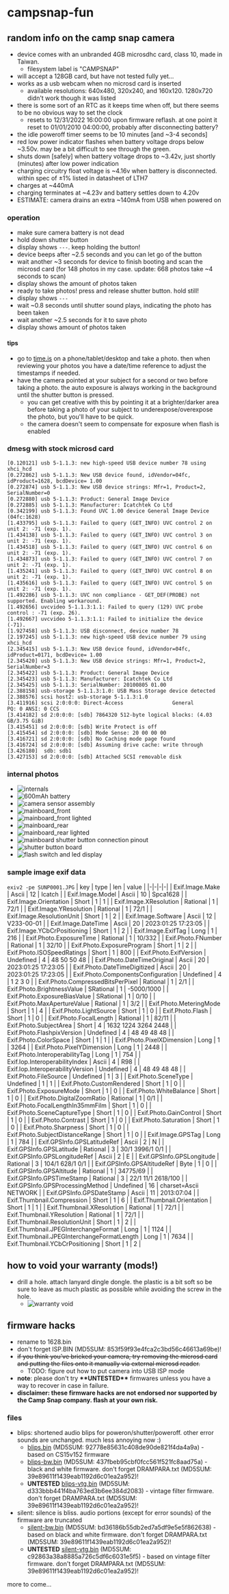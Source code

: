 # campsnap-fun

## random info on the camp snap camera
* device comes with an unbranded 4GB microsdhc card, class 10, made in Taiwan.
  * filesystem label is "CAMPSNAP"
* will accept a 128GB card, but have not tested fully yet...
* works as a usb webcam when no microsd card is inserted
  * available resolutions: 640x480, 320x240, and 160x120. 1280x720 didn't work though it was listed
* there is some sort of an RTC as it keeps time when off, but there seems to be no obvious way to set the clock
  * resets to 12/31/2022 16:00:00 upon firmware reflash. at one point it reset to 01/01/2010 04:00:00, probably after disconnecting battery?
* the idle poweroff timer seems to be 10 minutes \[and ~3-4 seconds\]
* red low power indicator flashes when battery voltage drops below ~3.50v. may be a bit difficult to see through the green.
* shuts down \[safely\] when battery voltage drops to ~3.42v, just shortly (minutes) after low power indication
* charging circuitry float voltage is ~4.16v when battery is disconnected. within spec of ±1% listed in datasheet of LTH7
* charges at ~440mA
* charging terminates at ~4.23v and battery settles down to 4.20v
* ESTIMATE: camera drains an extra ~140mA from USB when powered on

### operation
* make sure camera battery is not dead
* hold down shutter button
* display shows `---`. keep holding the button!
* device beeps after ~2.5 seconds and you can let go of the button
* wait another ~3 seconds for device to finish booting and scan the microsd card (for 148 photos in my case. update: 668 photos take ~4 seconds to scan)
* display shows the amount of photos taken
* ready to take photos! press and release shutter button. hold still!
* display shows `---`
* wait ~0.8 seconds until shutter sound plays, indicating the photo has been taken
* wait another ~2.5 seconds for it to save photo
* display shows amount of photos taken
#### tips
* go to [time.is](https://time.is) on a phone/tablet/desktop and take a photo. then when reviewing your photos you have a date/time reference to adjust the timestamps if needed.
* have the camera pointed at your subject for a second or two before taking a photo. the auto exposure is always working in the background until the shutter button is pressed.
  * you can get creative with this by pointing it at a brighter/darker area before taking a photo of your subject to underexpose/overexpose the photo, but you'll have to be quick.
  * the camera doesn't seem to compensate for exposure when flash is enabled

### dmesg with stock microsd card
```
[0.120121] usb 5-1.1.3: new high-speed USB device number 78 using xhci_hcd
[0.272862] usb 5-1.1.3: New USB device found, idVendor=04fc, idProduct=1628, bcdDevice= 1.00
[0.272874] usb 5-1.1.3: New USB device strings: Mfr=1, Product=2, SerialNumber=0
[0.272880] usb 5-1.1.3: Product: General Image Device
[0.272885] usb 5-1.1.3: Manufacturer: Icatchtek Co Ltd 
[0.342199] usb 5-1.1.3: Found UVC 1.00 device General Image Device (04fc:1628)
[1.433795] usb 5-1.1.3: Failed to query (GET_INFO) UVC control 2 on unit 2: -71 (exp. 1).
[1.434138] usb 5-1.1.3: Failed to query (GET_INFO) UVC control 3 on unit 2: -71 (exp. 1).
[1.434518] usb 5-1.1.3: Failed to query (GET_INFO) UVC control 6 on unit 2: -71 (exp. 1).
[1.434873] usb 5-1.1.3: Failed to query (GET_INFO) UVC control 7 on unit 2: -71 (exp. 1).
[1.435241] usb 5-1.1.3: Failed to query (GET_INFO) UVC control 8 on unit 2: -71 (exp. 1).
[1.435616] usb 5-1.1.3: Failed to query (GET_INFO) UVC control 5 on unit 2: -71 (exp. 1).
[1.492286] usb 5-1.1.3: UVC non compliance - GET_DEF(PROBE) not supported. Enabling workaround.
[1.492656] uvcvideo 5-1.1.3:1.1: Failed to query (129) UVC probe control : -71 (exp. 26).
[1.492667] uvcvideo 5-1.1.3:1.1: Failed to initialize the device (-71).
[1.927458] usb 5-1.1.3: USB disconnect, device number 78
[2.197245] usb 5-1.1.3: new high-speed USB device number 79 using xhci_hcd
[2.345415] usb 5-1.1.3: New USB device found, idVendor=04fc, idProduct=0171, bcdDevice= 1.00
[2.345420] usb 5-1.1.3: New USB device strings: Mfr=1, Product=2, SerialNumber=3
[2.345422] usb 5-1.1.3: Product: General Image Device
[2.345423] usb 5-1.1.3: Manufacturer: Icatchtek Co Ltd 
[2.345425] usb 5-1.1.3: SerialNumber: 20100805 01.00
[2.388158] usb-storage 5-1.1.3:1.0: USB Mass Storage device detected
[2.388576] scsi host2: usb-storage 5-1.1.3:1.0
[3.411916] scsi 2:0:0:0: Direct-Access                General             PQ: 0 ANSI: 0 CCS
[3.414182] sd 2:0:0:0: [sdb] 7864320 512-byte logical blocks: (4.03 GB/3.75 GiB)
[3.415451] sd 2:0:0:0: [sdb] Write Protect is off
[3.415454] sd 2:0:0:0: [sdb] Mode Sense: 20 00 00 00
[3.416721] sd 2:0:0:0: [sdb] No Caching mode page found
[3.416724] sd 2:0:0:0: [sdb] Assuming drive cache: write through
[3.426180]  sdb: sdb1
[3.427153] sd 2:0:0:0: [sdb] Attached SCSI removable disk
```

### internal photos
* ![internals](./images/IMG_20231210_153403977.jpg)
* ![600mAh battery](./images/battery.jpg)
* ![camera sensor assembly](./images/camera_assembly.jpg)
* ![mainboard_front](./images/mainboard_front.jpg)
* ![mainboard_front lighted](./images/mainboard_front_lighted.jpg)
* ![mainboard_rear](./images/mainboard_rear.jpg)
* ![mainboard_rear lighted](./images/mainboard_rear_lighted.jpg)
* ![mainboard shutter button connection pinout](./images/mainboard_shutter_button_connection.jpg)
* ![shutter button board](./images/shutter_button_board.jpg)
* ![flash switch and led display](./images/flash_switch.jpg)

### sample image exif data
`exiv2 -pe SUNP0001.JPG`
| key | type | len | value |
|-|-|-|-|
| Exif.Image.Make | Ascii | 12 | Icatch |
| Exif.Image.Model | Ascii | 10 | Spca1628 |
| Exif.Image.Orientation | Short | 1 | 1 |
| Exif.Image.XResolution | Rational | 1 | 72/1 |
| Exif.Image.YResolution | Rational | 1 | 72/1 |
| Exif.Image.ResolutionUnit | Short | 1 | 2 |
| Exif.Image.Software | Ascii | 12 | V233-00-01 |
| Exif.Image.DateTime | Ascii | 20 | 2023:01:25 17:23:05 |
| Exif.Image.YCbCrPositioning | Short | 1 | 2 |
| Exif.Image.ExifTag | Long | 1 | 216 |
| Exif.Photo.ExposureTime | Rational | 1 | 10/332 |
| Exif.Photo.FNumber | Rational | 1 | 32/10 |
| Exif.Photo.ExposureProgram | Short | 1 | 2 |
| Exif.Photo.ISOSpeedRatings | Short | 1 | 800 |
| Exif.Photo.ExifVersion | Undefined | 4 | 48 50 50 48 |
| Exif.Photo.DateTimeOriginal | Ascii | 20 | 2023:01:25 17:23:05 |
| Exif.Photo.DateTimeDigitized | Ascii | 20 | 2023:01:25 17:23:05 |
| Exif.Photo.ComponentsConfiguration | Undefined | 4 | 1 2 3 0 |
| Exif.Photo.CompressedBitsPerPixel | Rational | 1 | 2/1 |
| Exif.Photo.BrightnessValue | SRational | 1 | -5000/1000 |
| Exif.Photo.ExposureBiasValue | SRational | 1 | 0/10 |
| Exif.Photo.MaxApertureValue | Rational | 1 | 3/2 |
| Exif.Photo.MeteringMode | Short | 1 | 4 |
| Exif.Photo.LightSource | Short | 1 | 0 |
| Exif.Photo.Flash | Short | 1 | 0 |
| Exif.Photo.FocalLength | Rational | 1 | 82/11 |
| Exif.Photo.SubjectArea | Short | 4 | 1632 1224 3264 2448 |
| Exif.Photo.FlashpixVersion | Undefined | 4 | 48 49 48 48 |
| Exif.Photo.ColorSpace | Short | 1 | 1 |
| Exif.Photo.PixelXDimension | Long | 1 | 3264 |
| Exif.Photo.PixelYDimension | Long | 1 | 2448 |
| Exif.Photo.InteroperabilityTag | Long | 1 | 754 |
| Exif.Iop.InteroperabilityIndex | Ascii | 4 | R98 |
| Exif.Iop.InteroperabilityVersion | Undefined | 4 | 48 49 48 48 |
| Exif.Photo.FileSource | Undefined | 1 | 3 |
| Exif.Photo.SceneType | Undefined | 1 | 1 |
| Exif.Photo.CustomRendered | Short | 1 | 0 |
| Exif.Photo.ExposureMode | Short | 1 | 0 |
| Exif.Photo.WhiteBalance | Short | 1 | 0 |
| Exif.Photo.DigitalZoomRatio | Rational | 1 | 0/1 |
| Exif.Photo.FocalLengthIn35mmFilm | Short | 1 | 0 |
| Exif.Photo.SceneCaptureType | Short | 1 | 0 |
| Exif.Photo.GainControl | Short | 1 | 0 |
| Exif.Photo.Contrast | Short | 1 | 0 |
| Exif.Photo.Saturation | Short | 1 | 0 |
| Exif.Photo.Sharpness | Short | 1 | 0 |
| Exif.Photo.SubjectDistanceRange | Short | 1 | 0 |
| Exif.Image.GPSTag | Long | 1 | 784 |
| Exif.GPSInfo.GPSLatitudeRef | Ascii | 2 | N |
| Exif.GPSInfo.GPSLatitude | Rational | 3 | 30/1 3996/1 0/1 |
| Exif.GPSInfo.GPSLongitudeRef | Ascii | 2 | E |
| Exif.GPSInfo.GPSLongitude | Rational | 3 | 104/1 628/1 0/1 |
| Exif.GPSInfo.GPSAltitudeRef | Byte | 1 | 0 |
| Exif.GPSInfo.GPSAltitude | Rational | 1 | 34775/69 |
| Exif.GPSInfo.GPSTimeStamp | Rational | 3 | 22/1 11/1 2618/100 |
| Exif.GPSInfo.GPSProcessingMethod | Undefined | 16 | charset=Ascii NETWORK |
| Exif.GPSInfo.GPSDateStamp | Ascii | 11 | 2013:07:04 |
| Exif.Thumbnail.Compression | Short | 1 | 6 |
| Exif.Thumbnail.Orientation | Short | 1 | 1 |
| Exif.Thumbnail.XResolution | Rational | 1 | 72/1 |
| Exif.Thumbnail.YResolution | Rational | 1 | 72/1 |
| Exif.Thumbnail.ResolutionUnit | Short | 1 | 2 |
| Exif.Thumbnail.JPEGInterchangeFormat | Long | 1 | 1124 |
| Exif.Thumbnail.JPEGInterchangeFormatLength | Long | 1 | 7634 |
| Exif.Thumbnail.YCbCrPositioning | Short | 1 | 2 |

## how to void your warranty (mods!)
* drill a hole. attach lanyard dingle dongle. the plastic is a bit soft so be sure to leave as much plastic as possible while avoiding the screw in the hole.
  * ![warranty void](./images/lanyard_hole.jpg)

## firmware hacks
* rename to 1628.bin
* don't forget ISP.BIN (MD5SUM: 853f59f93e4fca2c3bd56c46613a69be)!
* ~~if you think you've bricked your camera, try removing the microsd card and putting the files onto it manually via external microsd reader.~~
  * TODO: figure out how to put camera into USB ISP mode
* **note**: please don't try **\*\*UNTESTED\*\*** firmwares unless you have a way to recover in case in failure.
* **disclaimer: these firmware hacks are not endorsed nor supported by the Camp Snap company. flash at your own risk.**


### files
* blips: shortened audio blips for poweron/shutter/poweroff. other error sounds are unchanged. much less annoying now :)
  * [blips.bin](https://raw.githubusercontent.com/prokrypt/campsnap-fun/main/fwhacks/blips.bin) (MD5SUM: 92778e85631c408de90de821f4da4a9a) - based on CS15v152 firmware
  * [blips-bw.bin](https://raw.githubusercontent.com/prokrypt/campsnap-fun/main/fwhacks/blips-bw.bin) (MD5SUM: 437fbeb95cbf0fcc561f521fc8aad75a) - black and white firmware. don't forget DRAMPARA.txt (MD5SUM: 39e89611f1439eab1192d6c01ea2a952)!
  * **UNTESTED** [blips-vtg.bin](https://raw.githubusercontent.com/prokrypt/campsnap-fun/main/fwhacks/blips-vtg.bin) (MD5SUM: d333bbb441f4ba763ed3b6ee384d2083) - vintage filter firmware. don't forget DRAMPARA.txt (MD5SUM: 39e89611f1439eab1192d6c01ea2a952)!
* silent: silence is bliss. audio portions (except for error sounds) of the firmware are truncated
  * [silent-bw.bin](https://raw.githubusercontent.com/prokrypt/campsnap-fun/main/fwhacks/silent-bw.bin) (MD5SUM: bd36186b55db2ed7a5df9e5e5f862638) - based on black and white firmware. don't forget DRAMPARA.txt (MD5SUM: 39e89611f1439eab1192d6c01ea2a952)!
  * **UNTESTED** [silent-vtg.bin](https://raw.githubusercontent.com/prokrypt/campsnap-fun/main/fwhacks/silent-vtg.bin) (MD5SUM: c92863a38a8885a726c5df6c6031e5f5) - based on vintage filter firmware. don't forget DRAMPARA.txt (MD5SUM: 39e89611f1439eab1192d6c01ea2a952)!

more to come...
